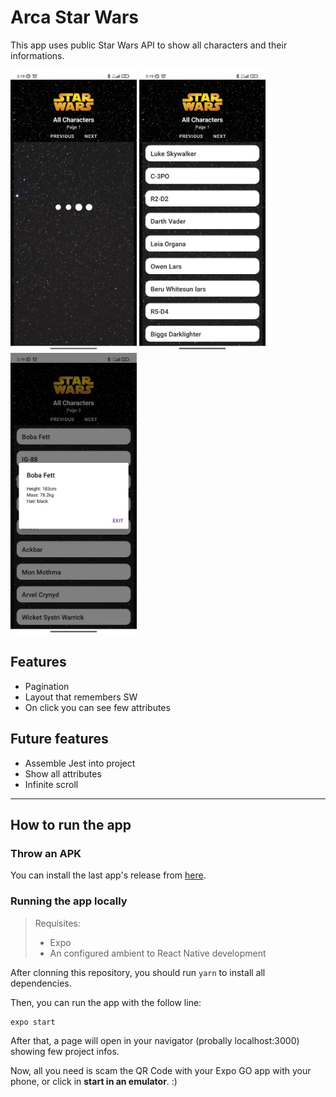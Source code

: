 <h1>Arca Star Wars</h1>

This app uses public Star Wars API to show all characters and their informations.

<div>
    <img src="https://github.com/guizaodev/arca-starwars/blob/develop/src/Midia/5012658887123380725.jpg?raw=true" height="450" />
    <img src="https://github.com/guizaodev/arca-starwars/blob/develop/src/Midia/5012658887123380724.jpg?raw=true" height="450" />
    <img src="https://github.com/guizaodev/arca-starwars/blob/develop/src/Midia/5012658887123380723.jpg?raw=true" height="450" />
</div>

## Features
- Pagination
- Layout that remembers SW
- On click you can see few attributes

## Future features
- Assemble Jest into project
- Show all attributes
- Infinite scroll

---

## How to run the app

### Throw an APK

You can install the last app's release from [here](https://github.com/guizaodev/arca-starwars/releases/tag/Release%2F1.0).

### Running the app locally

>Requisites:
>- Expo
>- An configured ambient to React Native development

After clonning this repository, you should run ```yarn``` to install all dependencies.

Then, you can run the app with the follow line:
```bash
expo start
```

After that, a page will open in your navigator (probally localhost:3000) showing few project infos.

Now, all you need is scam the QR Code with your Expo GO app with your phone, or click in **start in an emulator**. :)
